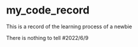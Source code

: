 # my_code_record
This is  a record of the learning process of a newbie

There is nothing to tell    #2022/6/9
